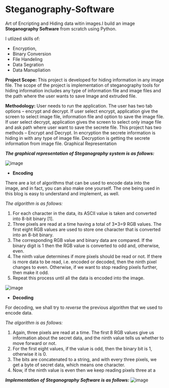# Steganography-Software

Art of Encripting and Hiding data witin images.I build an image **Steganography Software** from scratch using Python.

I utlized skills of:
* Encryption, 
* Binary Conversion 
* File Handeling 
* Data Segration 
* Data Manupliation


**Project Scope:**
This project is developed for hiding information in any image file. The scope of the project is implementation of steganography tools for hiding information includes any type of information file and image files and the path where the user wants to save Image and extruded file.

**Methodology:**
User needs to run the application. The user has two tab options – encrypt and decrypt. If user select encrypt, application give the screen to select image file, information file and option to save the image file. If user select decrypt, application gives the screen to select only image file and ask path where user want to save the secrete file.
This project has two methods – Encrypt and Decrypt.
In encryption the secrete information is hiding in with any type of image file.
Decryption is getting the secrete information from image file.
Graphical Representation

***The graphical representation of Steganography system is as follows:***

![image](https://user-images.githubusercontent.com/83566027/116849121-af43b580-ac0b-11eb-89a0-297039dbde9e.png)

* **Encoding**

There are a lot of algorithms that can be used to encode data into the image, and in fact, you can also make one yourself. The one being used in this blog is easy to understand and implement, as well.

*The algorithm is as follows:*

1) For each character in the data, its ASCII value is taken and converted into 8-bit binary [1].
2) Three pixels are read at a time having a total of 3*3=9 RGB values. 
   The first eight RGB values are used to store one character that is converted into an 8-bit binary.
3) The corresponding RGB value and binary data are compared. If the binary digit is 1 then the RGB value is converted to odd and, otherwise, even.
4) The ninth value determines if more pixels should be read or not. 
   If there is more data to be read, i.e. encoded or decoded, then the ninth pixel changes to even. Otherwise, if we want to stop reading pixels further, then make it odd.
5) Repeat this process until all the data is encoded into the image.

![image](https://user-images.githubusercontent.com/83566027/116850104-a48a2000-ac0d-11eb-9161-029a77e9012c.png)


* **Decoding**

For decoding, we shall try to *reverse* the previous algorithm that we used to encode data.

*The algorithm is as follows:*
1) Again, three pixels are read at a time. The first 8 RGB values give us information about the secret data, and the ninth value tells us whether to move forward or not.
2) For the first eight values, if the value is odd, then the binary bit is 1, otherwise it is 0.
3) The bits are concatenated to a string, and with every three pixels, we get a byte of secret data, which means one character.
4) Now, if the ninth value is even then we keep reading pixels three at a

***Implementation of Steganography Software is as follows:***
![image](https://user-images.githubusercontent.com/83566027/116848907-452b1080-ac0b-11eb-998b-2fbc763c4d96.png)
